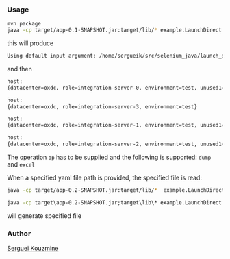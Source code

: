 ### Usage 

```sh
mvn package
java -cp target/app-0.1-SNAPSHOT.jar:target/lib/* example.LaunchDirect -role integration-server -dc wec -env test -op dump
```
this will produce
```sh
Using default input argument: /home/sergueik/src/selenium_java/launch_direct/src/main/resources/classification.yaml
```
and then
```sh
host:
{datacenter=oxdc, role=integration-server-0, environment=test, unused1=null, unused2=null}

host:
{datacenter=oxdc, role=integration-server-3, environment=test}

host:
{datacenter=oxdc, role=integration-server-1, environment=test, unused1=null}

host:
{datacenter=oxdc, role=integration-server-2, environment=test, unused1=null}```
```
The operation `op` has to be supplied and the following is supported:
`dump` and `excel` 

When a specified yaml file path is provided, the specified file is read:

```sh
java -cp target/app-0.2-SNAPSHOT.jar:target/lib/*  example.LaunchDirect -role integration-server- -input src/main/resources/classification.yaml -dc wec -env test -op dump
```

```cmd
java -cp target\app-0.2-SNAPSHOT.jar;target\lib\* example.LaunchDirect -role integration-server -dc wec -env test -op excel -output test1.xlsx
```
will generate specified file
### Author
[Serguei Kouzmine](kouzmine_serguei@yahoo.com)
